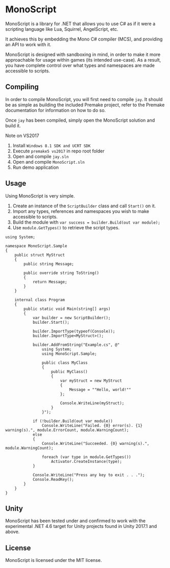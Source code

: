 # MonoScript
MonoScript is a library for .NET that allows you to use C# as if it were a scripting language like Lua, Squirrel, AngelScript, etc.

It achieves this by embedding the Mono C# compiler (MCS), and providing an API to work with it.

MonoScript is designed with sandboxing in mind, in order to make it more approachable for usage within games (its intended use-case). As a result, you have complete control over what types and namespaces are made accessible to scripts.

## Compiling
In order to compile MonoScript, you will first need to compile `jay`. It should be as simple as building the included Premake project, refer to the Premake documentation for information on how to do so.

Once `jay` has been compiled, simply open the MonoScript solution and build it.

Note on VS2017

1. Install `Windows 8.1 SDK and UCRT SDK`
2. Execute `premake5 vs2017` in repo root folder
3. Open and compile `jay.sln`
4. Open and compile `MonoScript.sln`
5. Run demo application

## Usage
Using MonoScript is very simple.

1. Create an instance of the `ScriptBuilder` class and call `Start()` on it.
2. Import any types, references and namespaces you wish to make accessible to scripts.
3. Build the module with `var success = builder.Build(out var module);`
4. Use `module.GetTypes()` to retrieve the script types.

```CSharp
using System;

namespace MonoScript.Sample
{
    public struct MyStruct
    {
        public string Message;

        public override string ToString()
        {
            return Message;
        }
    }
    
    internal class Program
    {
        public static void Main(string[] args)
        {
            var builder = new ScriptBuilder();
            builder.Start();

            builder.ImportType(typeof(Console));
            builder.ImportType<MyStruct>();
            
            builder.AddFromString("Example.cs", @"
                using System;
                using MonoScript.Sample;
                
                public class MyClass
                {
                    public MyClass()
                    {
                        var myStruct = new MyStruct
                        {
                            Message = ""Hello, world!""
                        };
                
                        Console.WriteLine(myStruct);
                    }
                }");

            if (!builder.Build(out var module))
                Console.WriteLine("Failed. {0} error(s). {1} warning(s).", module.ErrorCount, module.WarningCount);
            else
            {
                Console.WriteLine("Succeeded. {0} warning(s).", module.WarningCount);

                foreach (var type in module.GetTypes())
                    Activator.CreateInstance(type);
            }
            
            Console.WriteLine("Press any key to exit . . .");
            Console.ReadKey();
        }
    }
}
```

## Unity
MonoScript has been tested under and confirmed to work with the experimental .NET 4.6 target for Unity projects found in Unity 2017.1 and above.

## License
MonoScript is licensed under the MIT license.

